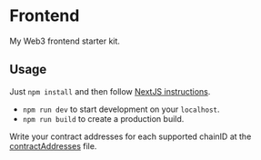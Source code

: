 # Frontend

My Web3 frontend starter kit.

## Usage

Just `npm install` and then follow [NextJS instructions](./CNA.md).

- `npm run dev` to start development on your `localhost`.
- `npm run build` to create a production build.

Write your contract addresses for each supported chainID at the [contractAddresses](./constants/contractAddresses.ts) file.
